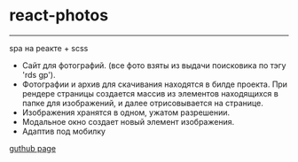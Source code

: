 # react-photos
---
spa на реакте + scss

- Сайт для фотографий. (все фото взяты из выдачи поисковика по тэгу 'rds gp').
- Фотографии и архив для скачивания находятся в билде проекта. При рендере страницы  создается массив из элементов находящихся в папке для изображений, и далее отрисовывается на странице.
- Изображения хранятся в одном, ужатом разрешении.
- Модальное окно создает новый элемент изображения.
- Адаптив под мобилку

[guthub page](https://zatzoid.github.io/react-photos/)
